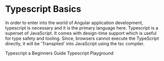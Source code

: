 # Typescript Basics

In order to enter into the world of Angular application development, typescript is necessary and it is the primary language here. Typescript is a superset of JavaScript. It comes with design-time support which is useful for type safety and tooling. Since, browsers cannot execute the TypeScript directly, it will be 'Transpiled' into JavaScript using the tsc compiler.

<BadgeLink colorScheme='yellow' badgeText='Read' href='https://medium.com/jspoint/typescript-a-beginners-guide-6956fe8bcf9e'>Typescript a Beginners Guide</BadgeLink>
<BadgeLink colorScheme='green' badgeText='Compiler' href='https://www.typescriptlang.org/play'>Typescript Playground</BadgeLink>
